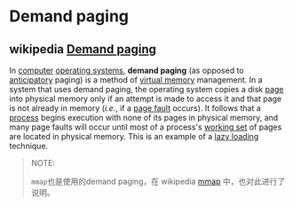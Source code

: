 # Demand paging



## wikipedia [Demand paging](https://en.wikipedia.org/wiki/Demand_paging)

In [computer](https://en.wikipedia.org/wiki/Computer) [operating systems](https://en.wikipedia.org/wiki/Operating_systems), **demand paging** (as opposed to [anticipatory](https://en.wikipedia.org/wiki/Paging#Page_replacement_techniques) paging) is a method of [virtual memory](https://en.wikipedia.org/wiki/Virtual_memory) management. In a system that uses demand paging, the operating system copies a disk [page](https://en.wikipedia.org/wiki/Paging) into physical memory only if an attempt is made to access it and that page is not already in memory (*i.e.*, if a [page fault](https://en.wikipedia.org/wiki/Page_fault) occurs). It follows that a [process](https://en.wikipedia.org/wiki/Process_(computing)) begins execution with none of its pages in physical memory, and many page faults will occur until most of a process's [working set](https://en.wikipedia.org/wiki/Working_set) of pages are located in physical memory. This is an example of a [lazy loading](https://en.wikipedia.org/wiki/Lazy_loading) technique.

> NOTE: 
>
> `mmap`也是使用的demand paging，在 wikipedia [mmap](https://en.wikipedia.org/wiki/Mmap) 中，也对此进行了说明。